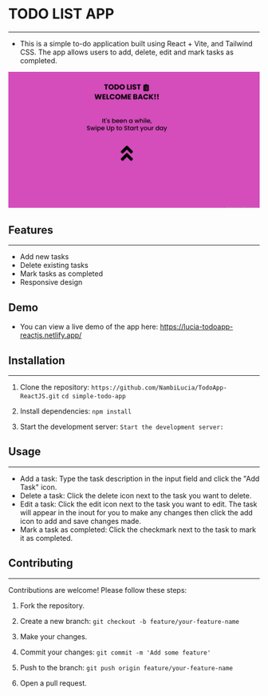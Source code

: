 # TODO LIST APP
---
- This is a simple to-do application built using React + Vite, and Tailwind CSS. The app allows users to add, delete, edit and mark tasks as completed.

![alt text](./public/picxxx.png)

## Features
---
- Add new tasks
- Delete existing tasks
- Mark tasks as completed
- Responsive design

## Demo
- You can view a live demo of the app here: https://lucia-todoapp-reactjs.netlify.app/

## Installation
---
1. Clone the repository:
 `https://github.com/NambiLucia/TodoApp-ReactJS.git`
 `cd simple-todo-app`

 2. Install dependencies:
 `npm install`

 3. Start the development server:
`Start the development server:`

## Usage
---
- Add a task: Type the task description in the input field and click the "Add Task" icon.
- Delete a task: Click the delete icon next to the task you want to delete.
- Edit a task: Click the edit icon next to the task you want to edit. The task will appear in the inout for you to make any changes then click the add icon to add and save changes made.
- Mark a task as completed: Click the checkmark next to the task to mark it as completed.

## Contributing
---
Contributions are welcome! Please follow these steps:

1. Fork the repository.

2. Create a new branch:
`git checkout -b feature/your-feature-name`
3. Make your changes.

4. Commit your changes:
`git commit -m 'Add some feature'`
5. Push to the branch:
`git push origin feature/your-feature-name`
6. Open a pull request.